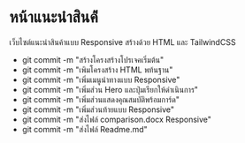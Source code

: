 # หน้าแนะนําสินค้่
เว็บไซต์แนะนําสินค้าแบบ Responsive สร้างด้วย HTML และ TailwindCSS

- git commit -m "สร้างโครงสร้างโปรเจคเริ่มต้น"
- git commit -m "เพิมโครงสร้าง HTML พท้นฐาน"
- git commit -m "เพิ่มเมนูนำทางแบบ Responsive"
- git commit -m "เพิ่มส่วน Hero และปุ่มเรียกให้ดำเนินการ"
- git commit -m "เพิ่มส่วนแสดงคุณสมบัติพร้อมการ์ด"
- git commit -m "เพิ่มส่วนท้ายแบบ Responsive"
- git commit -m "ส่งไฟล์ comparison.docx Responsive"
- git commit -m "ส่งไฟล์ Readme.md"
